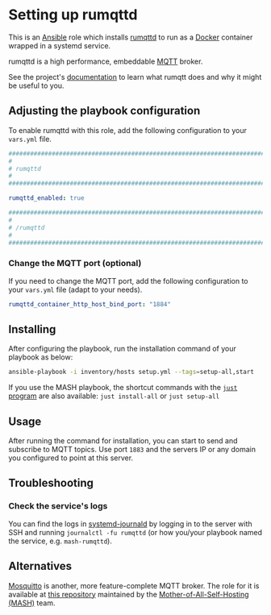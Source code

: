 <!--
SPDX-FileCopyrightText: 2020 - 2024 MDAD project contributors
SPDX-FileCopyrightText: 2020 - 2024 Slavi Pantaleev
SPDX-FileCopyrightText: 2020 Aaron Raimist
SPDX-FileCopyrightText: 2020 Chris van Dijk
SPDX-FileCopyrightText: 2020 Dominik Zajac
SPDX-FileCopyrightText: 2020 Mickaël Cornière
SPDX-FileCopyrightText: 2022 François Darveau
SPDX-FileCopyrightText: 2022 Julian Foad
SPDX-FileCopyrightText: 2022 Warren Bailey
SPDX-FileCopyrightText: 2023 Antonis Christofides
SPDX-FileCopyrightText: 2023 Felix Stupp
SPDX-FileCopyrightText: 2023 Julian-Samuel Gebühr
SPDX-FileCopyrightText: 2023 Pierre 'McFly' Marty
SPDX-FileCopyrightText: 2024 - 2025 Suguru Hirahara

SPDX-License-Identifier: AGPL-3.0-or-later
-->

# Setting up rumqttd

This is an [Ansible](https://www.ansible.com/) role which installs [rumqttd](https://github.com/bytebeamio/rumqtt) to run as a [Docker](https://www.docker.com/) container wrapped in a systemd service.

rumqttd is a high performance, embeddable [MQTT](https://en.wikipedia.org/wiki/MQTT) broker.

See the project's [documentation](https://github.com/bytebeamio/rumqtt/blob/main/README.md) to learn what rumqtt does and why it might be useful to you.

## Adjusting the playbook configuration

To enable rumqttd with this role, add the following configuration to your `vars.yml` file.

```yaml
########################################################################
#                                                                      #
# rumqttd                                                              #
#                                                                      #
########################################################################

rumqttd_enabled: true

########################################################################
#                                                                      #
# /rumqttd                                                             #
#                                                                      #
########################################################################
```

### Change the MQTT port (optional)

If you need to change the MQTT port, add the following configuration to your `vars.yml` file (adapt to your needs).

```yaml
rumqttd_container_http_host_bind_port: "1884"
```

## Installing

After configuring the playbook, run the installation command of your playbook as below:

```sh
ansible-playbook -i inventory/hosts setup.yml --tags=setup-all,start
```

If you use the MASH playbook, the shortcut commands with the [`just` program](https://github.com/mother-of-all-self-hosting/mash-playbook/blob/main/docs/just.md) are also available: `just install-all` or `just setup-all`

## Usage

After running the command for installation, you can start to send and subscribe to MQTT topics. Use port `1883` and the servers IP or any domain you configured to point at this server.

## Troubleshooting

### Check the service's logs

You can find the logs in [systemd-journald](https://www.freedesktop.org/software/systemd/man/systemd-journald.service.html) by logging in to the server with SSH and running `journalctl -fu rumqttd` (or how you/your playbook named the service, e.g. `mash-rumqttd`).

## Alternatives

[Mosquitto](https://mosquitto.org/) is another, more feature-complete MQTT broker. The role for it is available at [this repository](https://github.com/mother-of-all-self-hosting/ansible-role-mosquitto) maintained by the [Mother-of-All-Self-Hosting (MASH)](https://github.com/mother-of-all-self-hosting) team.
